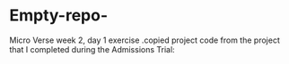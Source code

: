 # Empty-repo-
Micro Verse week 2, day 1 exercise .copied project code from the project that I completed during the Admissions Trial:

